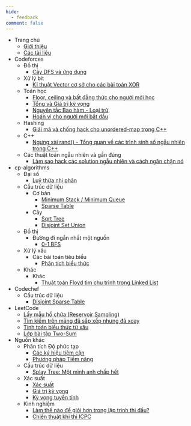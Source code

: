```yaml
---
hide:
  - feedback
comment: false
---
```


- Trang chủ
    - [Giới thiệu](index.md)
    - [Các tài liệu](navigation.md)
- Codeforces
    - Đồ thị
        - [Cây DFS và ứng dụng](Codeforces/graph/dfs-tree.md)
    - Xử lý bit
        - [Kĩ thuật Vector cơ sở cho các bài toán XOR](Codeforces/bit-manipulation/xor-basis.md)
    - Toán học
        - [Floor, ceiling và bất đẳng thức cho người mới học](Codeforces/math/floors-ceilings-inequalities.md)
        - [Tổng và Giá trị kỳ vọng](Codeforces/math/sums-and-expected-value.md)
        - [Nguyên tắc Bao hàm - Loại trừ](Codeforces/math/inclusion-exclusion.md)
        - [Hoán vị cho người mới bắt đầu](Codeforces/math/permutations-for-beginners.md)
    - Hashing
        - [Giải mã và chống hack cho unordered-map trong C++](Codeforces/hashing/blowing-up-unordered-map.md)
    - C++
        - [Ngưng xài rand() - Tổng quan về các trình sinh số ngẫu nhiên trong C++](Codeforces/c++/no-rand.md)
    - Các thuật toán ngẫu nhiên và gần đúng
        - [Làm sao hack các solution ngẫu nhiên và cách ngăn chặn nó](Codeforces/randomized-algorithms/hacking-randomized-solutions.md)
- cp-algorithms
    - Đại số
        - [Luỹ thừa nhị phân](cp-algorithms/algebra/binary-exponentiation.md)
    - Cấu trúc dữ liệu
        - Cơ bản
            - [Minimum Stack / Minimum Queue](cp-algorithms/data-structures/fundamentals/min-stack-min-queue.md)
            - [Sparse Table](cp-algorithms/data-structures/fundamentals/sparse-table.md)
        - Cây
            - [Sqrt Tree](cp-algorithms/data-structures/trees/sqrt-tree.md)
            - [Disjoint Set Union](cp-algorithms/data-structures/trees/dsu.md)
    - Đồ thị
        - Đường đi ngắn nhất một nguồn
            - [0-1 BFS](cp-algorithms/graph/sssp/01-bfs.md)
    - Xử lý xâu
        - Các bài toán tiêu biểu
            - [Phân tích biểu thức](cp-algorithms/string-processing/tasks/expression-parsing.md)
    - Khác
        - Khác
            - [Thuật toán Floyd tìm chu trình trong Linked List](cp-algorithms/misc/misc/tortoise-and-hare.md)
- Codechef
    - Cấu trúc dữ liệu
        - [Disjoint Sparse Table](Codechef/data-structures/disjoint-sparse-table.md)
- LeetCode
    - [Lấy mẫu hồ chứa (Reservoir Sampling)](LeetCode/reservoir-sampling.md)
    - [Tìm kiếm trên mảng đã sắp xếp nhưng đã xoay](LeetCode/search-in-rotated-sorted-array.md)
    - [Tính toán biểu thức từ xâu](LeetCode/basic-calculator.md)
    - [Lớp bài tập Two-Sum](LeetCode/two-sum.md)
- Nguồn khác
    - Phân tích Độ phức tạp
        - [Các ký hiệu tiệm cận](misc/complexity-analysis/asymptotic-notations.md)
        - [Phương pháp Tiềm năng](misc/complexity-analysis/potential-method.md)
    - Cấu trúc dữ liệu
        - [Splay Tree: Một mình anh chấp hết](misc/data-structures/splay-tree.md)
    - Xác suất
        - [Xác suất](misc/probability/probability.md)
        - [Giá trị kỳ vọng](misc/probability/expected-value.md)
        - [Kỳ vọng tuyến tính](misc/probability/linearity-of-expectation.md)
    - Kinh nghiệm
        - [Làm thế nào để giỏi hơn trong lập trình thi đấu?](misc/experience/being-better.md)
        - [Chiến thuật khi thi ICPC](misc/experience/icpc-strategy.md)